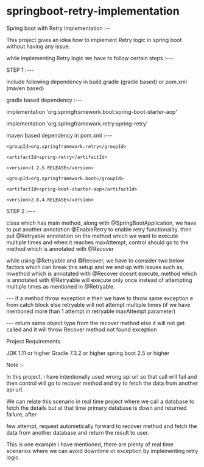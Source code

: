 # springboot-retry-implementation

Spring boot with Retry implementation :--

This project gives an idea how to implement Retry logic in spring boot without having any issue.

while implementing Retry logic we have to follow certain steps :---

STEP 1 :---

include following dependency in build.gradle (gradle based) or pom.xml (maven based)

gradle based dependency :---

implementation 'org.springframework.boot:spring-boot-starter-aop'

implementation 'org.springframework.retry:spring-retry'

maven based dependency in pom.xml :---

<dependency>
    
    <groupId>org.springframework.retry</groupId>
    
    <artifactId>spring-retry</artifactId>
    
    <version>1.2.5.RELEASE</version>
    
</dependency>

<dependency>
    
    <groupId>org.springframework.boot</groupId>
    
    <artifactId>spring-boot-starter-aop</artifactId>
    
    <version>2.6.4.RELEASE</version>
    
</dependency>




STEP 2 :---


class which has main method, along with @SpringBootApplication, we have to put another annotation @EnableRetry to enable retry functionality.
then
put @Retryable annotation on the method which we want to execute multiple times and when it reaches maxAttempt, control should go to the method which is annotated with @Recover


while using @Retryable and @Recover, we have to consider two below factors which can break this setup and we end up with issues such as, mwethod which is annotated
with @Recover doesnt execute, method which is annotated with @Retryable will execute only once instead of attempting multiple times as mentioned in @Retryable.


 --- if a method throw exception e then we have to throw same exception e from catch block else retryable will not attempt multiple times (if we have 
     mentioned more than 1 attempt in retryable maxAttempt parameter)

 --- return same object type from the recover method else it will not get called and it will throw Recover method not found exception 

Project Requirements

JDK 1.11 or higher Gradle 7.3.2 or higher spring boot 2.5 or higher

Note :- 

In this project, i have intentionally used wrong api url so that call will fail and then control will go to recover method and try to fetch the data from another api url.

We can relate this scenario in real time project where we call a database to fetch the details but at that time primary database is down and returned failure, after

few attempt, request autometically forward to recover method and fetch the data from another database and return the result to user.

This is one example i have mentioned, there are plenty of real time scenarios where we can avoid downtime or exception by implementing retry logic.

